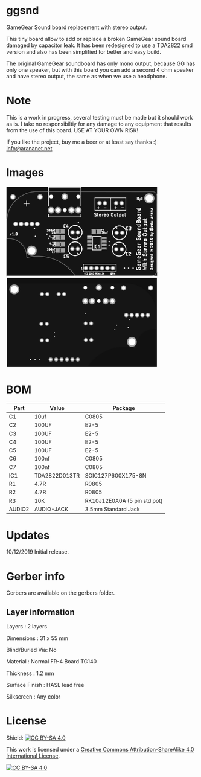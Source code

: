 # ggsnd
GameGear Sound board replacement with stereo output.

This tiny board allow to add or replace a broken GameGear sound board damaged by capacitor leak. It has been redesigned to use a TDA2822 smd version and also has been simplified for better and easy build.

The original GameGear soundboard has only mono output, because GG has only one speaker, but with this board you can add a second 4 ohm speaker and have stereo output, the same as when we use a headphone.

# Note

This is a work in progress, several testing must be made but it should work as is. I take no responsibiltiy for any damage to any equipment that results from the use of this board. USE AT YOUR OWN RISK!

If you like the project, buy me a beer or at least say thanks :) info@arananet.net


# Images

<img src="https://github.com/arananet/ggsnd/blob/master/images/top.png?raw=true" width="400">
<img src="https://github.com/arananet/ggsnd/blob/master/images/bottom.png?raw=true" width="400">

# BOM 

| Part            | Value                   | Package                        |
| --------------- | ----------------------- | ------------------------------ |      
|  C1             | 10uf                   | C0805                           |
|  C2             | 100UF                  | E2-5                            |
|  C3             | 100UF                  | E2-5                            |
|  C4             | 100UF                  | E2-5                            |
|  C5             | 100UF                  | E2-5                            |
|  C6             | 100nf                  | C0805                           |
|  C7             | 100nf                  | C0805                           |
|  IC1            | TDA2822D013TR          | SOIC127P600X175-8N              |
|  R1             | 4.7R                   | R0805                           |
|  R2             | 4.7R                   | R0805                           |
|  R3             | 10K                    | RK10J12E0A0A (5 pin std pot)    |
|  AUDIO2         | AUDIO-JACK             | 3.5mm Standard Jack             |

# Updates

10/12/2019 Initial release.

# Gerber info

Gerbers are available on the gerbers folder.

## Layer information

Layers : 2 layers

Dimensions : 31 x 55 mm

Blind/Buried Via: No

Material : Normal FR-4 Board TG140

Thickness : 1.2 mm

Surface Finish : HASL lead free

Silkscreen : Any color


# License

Shield: [![CC BY-SA 4.0][cc-by-sa-shield]][cc-by-sa]

This work is licensed under a [Creative Commons Attribution-ShareAlike 4.0
International License][cc-by-sa].

[![CC BY-SA 4.0][cc-by-sa-image]][cc-by-sa]

[cc-by-sa]: http://creativecommons.org/licenses/by-sa/4.0/
[cc-by-sa-image]: https://licensebuttons.net/l/by-sa/4.0/88x31.png
[cc-by-sa-shield]: https://img.shields.io/badge/License-CC%20BY--SA%204.0-lightgrey.svg
